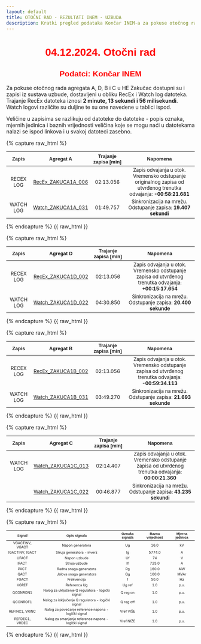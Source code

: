 ```yaml
---
layout: default
title: OTOČNI RAD - REZULTATI INEM - UZBUDA
description: Kratki pregled podataka Končar INEM-a za pokuse otočnog rada u HE Zakučac
---
```


<style scoped>
table {
  font-size: 13px;
}
</style>

<h1 style="text-align: center; font-family: Helvetica; color: red">04.12.2024. Otočni rad</h1>
<h2 style="text-align: center; font-family: Helvetica; color: red">Podatci: Končar INEM</h2>

Za pokuse otočnog rada agregata A, D, B i C u HE Zakučac dostupni su i zapisi 
iz sustava uzbude, dostavljeni u obliku RecEx i Watch log datoteka. Trajanje 
RecEx datoteka iznosi **2 minute, 13 sekundi i 56 milisekundi**.
Watch logovi različite su duljine te su one navedene u tablici ispod. 

Veličine u zapisima se razlikuju od datoteke do datoteke - popis oznaka, 
mjernih jedinica i baznih vrijednosti veličina koje se mogu naći u datotekama 
nalazi se ispod linkova i u svakoj datoteci zasebno. 



{% capture raw_html %}
<table>
    <thead>
        <tr>
            <th style="text-align:center; font-family: Helvetica">Zapis</th>
            <th style="text-align:center; font-family: Helvetica">Agregat A</th>
            <th style="text-align:center; font-family: Helvetica">Trajanje zapisa [min]</th>
            <th style="text-align:center; font-family: Helvetica">Napomena</th>                        
        </tr>
    </thead>
    <tbody>
        <tr>
            <td style="text-align:center">RECEX LOG</td>
            <td style="text-align:center"><a href="{{ site.baseurl }}/recex-zakuca1a-006/">RecEx_ZAKUCA1A_006</a></td>
            <td style="text-align:center">02:13.056</td>
            <td style="text-align:center">Zapis odvajanja u otok. <br>Vremensko odstupanje originalnog zapisa od utvrđenog trenutka odvajanja:  <strong>-00:58:21.681</strong></td>
        </tr>
        <tr>
            <td style="text-align:center">WATCH LOG</td>
            <td style="text-align:center"><a href="{{ site.baseurl }}/watch-zakuca1a-031/">Watch_ZAKUCA1A_031</a></td>
            <td style="text-align:center">01:49.757</td>
            <td style="text-align:center">Sinkronizacija na mrežu. <br>Odstupanje zapisa: <strong>19.407 sekundi</strong></td>                      
        </tr>
    </tbody>
</table>
{% endcapture %}
{{ raw_html }}



{% capture raw_html %}
<table>
    <thead>
        <tr>
            <th style="text-align:center; font-family: Helvetica">Zapis</th>
            <th style="text-align:center; font-family: Helvetica">Agregat D</th>
            <th style="text-align:center; font-family: Helvetica">Trajanje zapisa [min]</th>
            <th style="text-align:center; font-family: Helvetica">Napomena</th>                        
        </tr>
    </thead>
    <tbody>
        <tr>
            <td style="text-align:center">RECEX LOG</td>
            <td style="text-align:center"><a href="{{ site.baseurl }}/recex-zakuca1d-002/">RecEx_ZAKUCA1D_002</a></td>
            <td style="text-align:center">02:13.056</td>
            <td style="text-align:center">Zapis odvajanja u otok. <br>Vremensko odstupanje zapisa od utvrđenog trenutka odvajanja: <strong>+00:15:17.654</strong></td>
        </tr>
        <tr>
            <td style="text-align:center">WATCH LOG</td>
            <td style="text-align:center"><a href="{{ site.baseurl }}/watch-zakuca1d-022/">Watch_ZAKUCA1D_022</a></td>            
            <td style="text-align:center">04:30.850</td> 
            <td style="text-align:center">Sinkronizacija na mrežu. <br>Odstupanje zapisa: <strong>20.400 sekunde</strong></td>         
        </tr>
    </tbody>
</table>
{% endcapture %}
{{ raw_html }}


{% capture raw_html %}
<table>
    <thead>
        <tr>
            <th style="text-align:center; font-family: Helvetica">Zapis</th>
            <th style="text-align:center; font-family: Helvetica">Agregat B</th>
            <th style="text-align:center; font-family: Helvetica">Trajanje zapisa [min]</th>
            <th style="text-align:center; font-family: Helvetica">Napomena</th>            
        </tr>
    </thead>
    <tbody>
        <tr>
            <td style="text-align:center">RECEX LOG</td>
            <td style="text-align:center"><a href="{{ site.baseurl }}/recex-zakuca1b-002/">RecEx_ZAKUCA1B_002</a></td>
            <td style="text-align:center">02:13.056</td>
            <td style="text-align:center">Zapis odvajanja u otok. <br>Vremensko odstupanje zapisa od utvrđenog trenutka odvajanja: <strong>-00:59:34.113</strong></td>
        </tr>
        <tr>
            <td style="text-align:center">WATCH LOG</td>
            <td style="text-align:center"><a href="{{ site.baseurl }}/watch-zakuca1b-031/">Watch_ZAKUCA1B_031</a></td>            
            <td style="text-align:center">03:49.270</td>
            <td style="text-align:center">Sinkronizacija na mrežu. <br> Odstupanje zapisa: <strong>21.693 sekunde</strong></td>
        </tr>
    </tbody>
</table>
{% endcapture %}
{{ raw_html }}



{% capture raw_html %}
<table>
    <thead>
        <tr>
            <th style="text-align:center; font-family: Helvetica">Zapis</th> 
            <th style="text-align:center; font-family: Helvetica">Agregat C</th>
            <th style="text-align:center; font-family: Helvetica">Trajanje zapisa [min]</th>
            <th style="text-align:center; font-family: Helvetica">Napomena</th>             
        </tr>
    </thead>
    <tbody>
        <tr>
            <td style="text-align:center">WATCH LOG</td>
            <td style="text-align:center"><a href="{{ site.baseurl }}/watch-zakuca1c-013/">Watch_ZAKUCA1C_013</a></td>            
            <td style="text-align:center">02:14.407</td>
            <td style="text-align:center">Zapis odvajanja u otok. <br>Vremensko odstupanje zapisa od utvrđenog trenutka odvajanja: <strong>00:00:21.360</strong></td>
        </tr>
        <tr>
            <td style="text-align:center"></td>            
            <td style="text-align:center"><a href="{{ site.baseurl }}/watch-zakuca1c-022/">Watch_ZAKUCA1C_022</a></td>            
            <td style="text-align:center">00:46.877</td>
            <td style="text-align:center">Sinkronizacija na mrežu. <br>Odstupanje zapisa: <strong>43.235 sekundi</strong></td>
        </tr>
    </tbody>
</table>
{% endcapture %}
{{ raw_html }}


{% capture raw_html %}
<table>
    <thead>
        <tr>
            <th style="text-align:center; font-family: Helvetica; font-size:70%">Signal</th>
            <th style="text-align:center; font-family: Helvetica; font-size:70%">Opis signala</th>
            <th style="text-align:center; font-family: Helvetica; font-size:70%">Oznaka signala</th>
            <th style="text-align:center; font-family: Helvetica; font-size:70%">Bazna vrijednost</th>
            <th style="text-align:center; font-family: Helvetica; font-size:70%">Mjerna jedinica</th>
        </tr>
    </thead>
    <tbody>
        <tr>
            <td style="text-align:center; font-size:70%">VGACTINV, VGACT</td>
            <td style="text-align:center; font-size:70%">Napon generatora</td>
            <td style="text-align:center; font-size:70%">Ug</td>
            <td style="text-align:center; font-size:70%">16.0</td>
            <td style="text-align:center; font-size:70%">kV</td>            
        </tr>
        <tr>
            <td style="text-align:center; font-size:70%">IGACTINV, IGACT</td>
            <td style="text-align:center; font-size:70%">Struja generatora - inverz</td>
            <td style="text-align:center; font-size:70%">Ig</td>
            <td style="text-align:center; font-size:70%">5774.0</td>
            <td style="text-align:center; font-size:70%">A</td>
        </tr>
        <tr>
            <td style="text-align:center; font-size:70%">UFACT</td>
            <td style="text-align:center; font-size:70%">Napon uzbude</td>
            <td style="text-align:center; font-size:70%">Uf</td>
            <td style="text-align:center; font-size:70%">74</td>
            <td style="text-align:center; font-size:70%">V</td>            
        </tr>
        <tr>
            <td style="text-align:center; font-size:70%">IFACT</td>
            <td style="text-align:center; font-size:70%">Struja uzbude</td>
            <td style="text-align:center; font-size:70%">If</td>
            <td style="text-align:center; font-size:70%">725.0</td>
            <td style="text-align:center; font-size:70%">A</td>
        </tr>
        <tr>
            <td style="text-align:center; font-size:70%">PACT</td>
            <td style="text-align:center; font-size:70%">Radna snaga generatora</td>
            <td style="text-align:center; font-size:70%">Pg</td>
            <td style="text-align:center; font-size:70%">160.0</td>
            <td style="text-align:center; font-size:70%">MW</td>
        </tr>
        <tr>
            <td style="text-align:center; font-size:70%">QACT</td>
            <td style="text-align:center; font-size:70%">Jalova snaga generatora</td>
            <td style="text-align:center; font-size:70%">Qg</td>
            <td style="text-align:center; font-size:70%">160.0</td>
            <td style="text-align:center; font-size:70%">MVAr</td>
        </tr>
        <tr>
            <td style="text-align:center; font-size:70%">FGACT</td>
            <td style="text-align:center; font-size:70%">Frekvencija</td>
            <td style="text-align:center; font-size:70%">f</td>
            <td style="text-align:center; font-size:70%">50.0</td>
            <td style="text-align:center; font-size:70%">Hz</td>
        </tr>
        <tr>
            <td style="text-align:center; font-size:70%">VGREF</td>
            <td style="text-align:center; font-size:70%">Referenca Ug</td>
            <td style="text-align:center; font-size:70%">Ug ref</td>
            <td style="text-align:center; font-size:70%">1.0</td>
            <td style="text-align:center; font-size:70%">p.u.</td>
        </tr>
        <tr>
            <td style="text-align:center; font-size:70%">QCONRON1</td>
            <td style="text-align:center; font-size:70%">Nalog za uključenje Q regulatora - logički signal</td>
            <td style="text-align:center; font-size:70%">Q reg on</td>
            <td style="text-align:center; font-size:70%">1.0</td>
            <td style="text-align:center; font-size:70%">p.u.</td>
        </tr>
        <tr>
            <td style="text-align:center; font-size:70%">QCONROF1</td>
            <td style="text-align:center; font-size:70%">Nalog za isključenje Q regulatora - logički signal</td>
            <td style="text-align:center; font-size:70%">Q reg off</td>
            <td style="text-align:center; font-size:70%">1.0</td>
            <td style="text-align:center; font-size:70%">p.u.</td>
        </tr>
        <tr>
            <td style="text-align:center; font-size:70%">REFINC1, VRINC</td>
            <td style="text-align:center; font-size:70%">Nalog za povećanje reference napona - logički signal</td>
            <td style="text-align:center; font-size:70%">Vref VIŠE</td>
            <td style="text-align:center; font-size:70%">1.0</td>
            <td style="text-align:center; font-size:70%">p.u.</td>
        </tr>
        <tr>
            <td style="text-align:center; font-size:70%">REFDEC1, VRDEC</td>
            <td style="text-align:center; font-size:70%">Nalog za smanjenje reference napona - logički signal</td>
            <td style="text-align:center; font-size:70%">Vref NIŽE</td>
            <td style="text-align:center; font-size:70%">1.0</td>
            <td style="text-align:center; font-size:70%">p.u.</td>
        </tr>
    </tbody>
</table>
{% endcapture %}
{{ raw_html }}